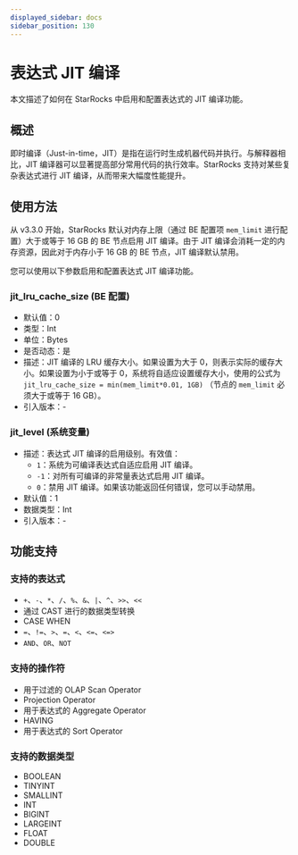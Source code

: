 ```yaml
---
displayed_sidebar: docs
sidebar_position: 130
---
```


# 表达式 JIT 编译

本文描述了如何在 StarRocks 中启用和配置表达式的 JIT 编译功能。

## 概述

即时编译（Just-in-time，JIT）是指在运行时生成机器代码并执行。与解释器相比，JIT 编译器可以显著提高部分常用代码的执行效率。StarRocks 支持对某些复杂表达式进行 JIT 编译，从而带来大幅度性能提升。

## 使用方法

从 v3.3.0 开始，StarRocks 默认对内存上限（通过 BE 配置项 `mem_limit` 进行配置）大于或等于 16 GB 的 BE 节点启用 JIT 编译。由于 JIT 编译会消耗一定的内存资源，因此对于内存小于 16 GB 的 BE 节点，JIT 编译默认禁用。

您可以使用以下参数启用和配置表达式 JIT 编译功能。

### jit_lru_cache_size (BE 配置)

- 默认值：0
- 类型：Int
- 单位：Bytes
- 是否动态：是
- 描述：JIT 编译的 LRU 缓存大小。如果设置为大于 0，则表示实际的缓存大小。如果设置为小于或等于 0，系统将自适应设置缓存大小，使用的公式为 `jit_lru_cache_size = min(mem_limit*0.01, 1GB)` （节点的 `mem_limit` 必须大于或等于 16 GB）。
- 引入版本：-

### jit_level (系统变量)

- 描述：表达式 JIT 编译的启用级别。有效值：
  - `1`：系统为可编译表达式自适应启用 JIT 编译。
  - `-1`：对所有可编译的非常量表达式启用 JIT 编译。
  - `0`：禁用 JIT 编译。如果该功能返回任何错误，您可以手动禁用。
- 默认值：1
- 数据类型：Int
- 引入版本：-

## 功能支持

### 支持的表达式

- `+`、`-`、`*`、`/`、`%`、`&`、`|`、`^`、`>>`、`<<`
- 通过 CAST 进行的数据类型转换
- CASE WHEN
- `=`、`!=`、`>`、`=`、`<`、`<=`、`<=>`
- `AND`、`OR`、`NOT`

### 支持的操作符

- 用于过滤的 OLAP Scan Operator
- Projection Operator
- 用于表达式的 Aggregate Operator
- HAVING
- 用于表达式的 Sort Operator

### 支持的数据类型

- BOOLEAN
- TINYINT
- SMALLINT
- INT
- BIGINT
- LARGEINT
- FLOAT
- DOUBLE

